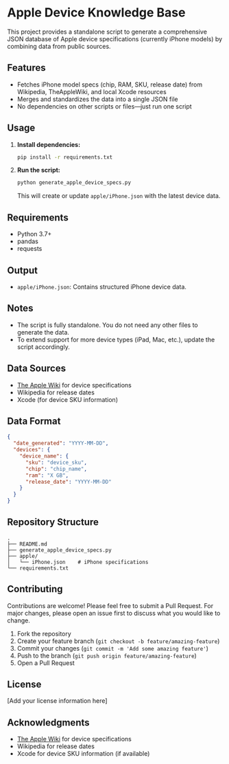 # Apple Device Knowledge Base

This project provides a standalone script to generate a comprehensive JSON database of Apple device specifications (currently iPhone models) by combining data from public sources.

## Features

- Fetches iPhone model specs (chip, RAM, SKU, release date) from Wikipedia, TheAppleWiki, and local Xcode resources
- Merges and standardizes the data into a single JSON file
- No dependencies on other scripts or files—just run one script

## Usage

1. **Install dependencies:**
   ```bash
   pip install -r requirements.txt
   ```

2. **Run the script:**
   ```bash
   python generate_apple_device_specs.py
   ```

   This will create or update `apple/iPhone.json` with the latest device data.

## Requirements

- Python 3.7+
- pandas
- requests

## Output

- `apple/iPhone.json`: Contains structured iPhone device data.

## Notes

- The script is fully standalone. You do not need any other files to generate the data.
- To extend support for more device types (iPad, Mac, etc.), update the script accordingly.

## Data Sources

- [The Apple Wiki](https://theapplewiki.com/) for device specifications
- Wikipedia for release dates
- Xcode (for device SKU information)

## Data Format

```json
{
  "date_generated": "YYYY-MM-DD",
  "devices": {
    "device_name": {
      "sku": "device_sku",
      "chip": "chip_name",
      "ram": "X GB",
      "release_date": "YYYY-MM-DD"
    }
  }
}
```

## Repository Structure

```
.
├── README.md
├── generate_apple_device_specs.py
├── apple/
│   └── iPhone.json    # iPhone specifications
└── requirements.txt
```

## Contributing

Contributions are welcome! Please feel free to submit a Pull Request. For major changes, please open an issue first to discuss what you would like to change.

1. Fork the repository
2. Create your feature branch (`git checkout -b feature/amazing-feature`)
3. Commit your changes (`git commit -m 'Add some amazing feature'`)
4. Push to the branch (`git push origin feature/amazing-feature`)
5. Open a Pull Request

## License

[Add your license information here]

## Acknowledgments

- [The Apple Wiki](https://theapplewiki.com/) for device specifications
- Wikipedia for release dates
- Xcode for device SKU information (if available) 